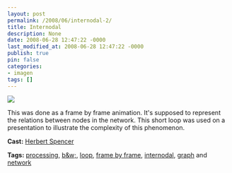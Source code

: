 ```yaml
---
layout: post
permalink: /2008/06/internodal-2/
title: Internodal
description: None
date: 2008-06-28 12:47:22 -0000
last_modified_at: 2008-06-28 12:47:22 -0000
publish: true
pin: false
categories:
- imagen
tags: []
---
```

[![](http://i.vimeocdn.com/video/57305910_200x150.jpg)](http://vimeo.com/1246974)

This was done as a frame by frame animation. It's supposed to represent the relations between nodes in the network. This short loop was used on a presentation to illustrate the complexity of this phenomenon.

**Cast:** [Herbert Spencer](http://vimeo.com/hspencer)

**Tags:** [processing](http://vimeo.com/tag:processing), [b&w;](http://vimeo.com/tag:b%26amp%3Bw), [loop](http://vimeo.com/tag:loop), [frame by frame](http://vimeo.com/tag:frame+by+frame), [internodal](http://vimeo.com/tag:internodal), [graph](http://vimeo.com/tag:graph) and [network](http://vimeo.com/tag:network)
